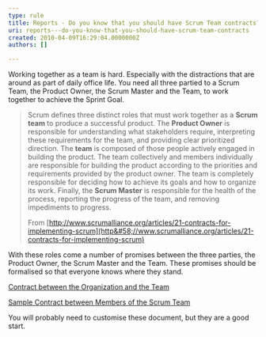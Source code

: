 ```yaml
---
type: rule
title: Reports - Do you know that you should have Scrum Team contracts?
uri: reports---do-you-know-that-you-should-have-scrum-team-contracts
created: 2010-04-09T16:29:04.0000000Z
authors: []

---
```


Working together as a team is hard. Especially with the distractions that are around as part of daily office life. You need all three partied to a Scrum Team, the Product Owner, the Scrum Master and the Team, to work together to achieve the Sprint Goal.


> Scrum defines three distinct roles that must work together as a  **Scrum team** to produce a successful product. The  **Product Owner** is responsible for understanding what stakeholders require, interpreting these requirements for the team, and providing clear prioritized direction. The  **team** is composed of those people actively engaged in building the product. The team collectively and members individually are responsible for building the product according to the priorities and requirements provided by the product owner. The team is completely responsible for deciding how to achieve its goals and how to organize its work. Finally, the  **Scrum Master** is responsible for the health of the process, reporting the progress of the team, and removing impediments to progress.
> 
> From [http://www.scrumalliance.org/articles/21-contracts-for-implementing-scrum](http&#58;//www.scrumalliance.org/articles/21-contracts-for-implementing-scrum)


With these roles come a number of promises between the three parties, the Product Owner, the Scrum Master and the Team. These promises should be formalised so that everyone knows where they stand.

[Contract between the Organization and the Team](http&#58;//www.scrumalliance.org/resource_download/5 "http&#58;//www.scrumalliance.org/resource_download/5")

[Sample Contract between Members of the Scrum Team](http&#58;//www.scrumalliance.org/resource_download/4 "Download Now")

You will probably need to customise these document, but they are a good start.
